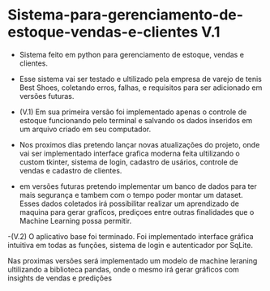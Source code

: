 # Sistema-para-gerenciamento-de-estoque-vendas-e-clientes V.1
- Sistema feito em python para gerenciamento de estoque, vendas e clientes.

- Esse sistema vai ser testado e ultilizado pela empresa de varejo de tenis Best Shoes, coletando erros, falhas, e requisitos para ser adicionado em versões futuras.
  
- (V.1) Em sua primeira versão  foi implementado apenas  o controle de estoque funcionando pelo terminal e salvando os dados inseridos em um arquivo criado em seu computador.
  
- Nos proximos dias pretendo lançar novas atualizações do projeto, onde vai ser implementado interface grafica moderna feita ultilizando o custom tkinter, sistema de login, cadastro de usários, controle de vendas e cadastro de clientes.

- em versões futuras pretendo implementar um banco de dados para ter mais segurança e tambem com o tempo poder montar um dataset. Esses dados coletados irá possibilitar realizar um aprendizado de maquina para gerar grafícos, prediçoes entre outras finalidades que o Machine Learning possa permitir.

-(V.2) O aplicativo base foi terminado. Foi implementado interface gráfica intuitiva em todas as funções, sistema de login e autenticador por SqLite.

Nas proximas versões será implementado um modelo de machine leraning ultilizando a biblioteca pandas, onde o mesmo irá gerar gráficos com insights de vendas e predições
